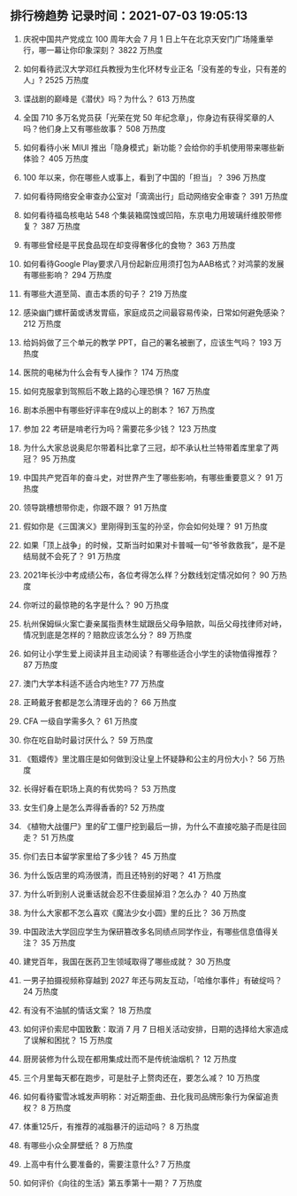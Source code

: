
## 排行榜趋势 记录时间：2021-07-03 19:05:13
  
  1. 庆祝中国共产党成立 100 周年大会 7 月 1 日上午在北京天安门广场隆重举行，哪一幕让你印象深刻？ 3822 万热度
    
  2. 如何看待武汉大学邓红兵教授为生化环材专业正名「没有差的专业，只有差的人」? 2525 万热度
    
  3. 谍战剧的巅峰是《潜伏》吗？为什么？ 613 万热度
    
  4. 全国 710 多万名党员获「光荣在党 50 年纪念章」，你身边有获得奖章的人吗？他们身上又有哪些故事？ 508 万热度
    
  5. 如何看待小米 MIUI 推出「隐身模式」新功能？会给你的手机使用带来哪些新体验？ 405 万热度
    
  6. 100 年以来，你在哪些人或事上，看到了中国的「担当」？ 396 万热度
    
  7. 如何看待网络安全审查办公室对「滴滴出行」启动网络安全审查？ 391 万热度
    
  8. 如何看待福岛核电站 548 个集装箱腐蚀或凹陷，东京电力用玻璃纤维胶带修复？ 387 万热度
    
  9. 有哪些曾经是平民食品现在却变得奢侈化的食物？ 363 万热度
    
  10. 如何看待Google Play要求八月份起新应用须打包为AAB格式？对鸿蒙的发展有哪些影响？ 294 万热度
    
  11. 有哪些大道至简、直击本质的句子？ 219 万热度
    
  12. 感染幽门螺杆菌或诱发胃癌，家庭成员之间最容易传染，日常如何避免感染？ 212 万热度
    
  13. 给妈妈做了三个单元的教学 PPT，自己的署名被删了，应该生气吗？ 193 万热度
    
  14. 医院的电梯为什么会有专人操作？ 174 万热度
    
  15. 如何克服拿到驾照后不敢上路的心理恐惧？ 167 万热度
    
  16. 剧本杀圈中有哪些好评率在9成以上的剧本？ 167 万热度
    
  17. 参加 22 考研是啃老行为吗？需要花多少钱？ 123 万热度
    
  18. 为什么大家总说奥尼尔带着科比拿了三冠，却不承认杜兰特带着库里拿了两冠？ 95 万热度
    
  19. 中国共产党百年的奋斗史，对世界产生了哪些影响，有哪些重要意义？ 91 万热度
    
  20. 领导跳槽想带你走，你跟不跟？ 91 万热度
    
  21. 假如你是《三国演义》里刚得到玉玺的孙坚，你会如何处理？ 91 万热度
    
  22. 如果「顶上战争」的时候，艾斯当时如果对卡普喊一句“爷爷救救我”，是不是结局就不会死了？ 91 万热度
    
  23. 2021年长沙中考成绩公布，各位考得怎么样？分数线划定情况如何？ 90 万热度
    
  24. 你听过的最惊艳的名字是什么？ 90 万热度
    
  25. 杭州保姆纵火案亡妻亲属指责林生斌跟岳父母争赔款，叫岳父母找律师对峙，情况到底是怎样的？赔款应该怎么分？ 89 万热度
    
  26. 如何让小学生爱上阅读并且主动阅读？有哪些适合小学生的读物值得推荐？ 87 万热度
    
  27. 澳门大学本科适不适合内地生? 77 万热度
    
  28. 正畸戴牙套都是怎么清理牙齿的？ 66 万热度
    
  29. CFA 一级自学需多久？ 61 万热度
    
  30. 你在吃自助时最讨厌什么？ 59 万热度
    
  31. 《甄嬛传》里沈眉庄是如何做到没让皇上怀疑静和公主的月份大小？ 56 万热度
    
  32. 长得好看在职场上真的有优势吗？ 53 万热度
    
  33. 女生们身上是怎么弄得香香的? 52 万热度
    
  34. 《植物大战僵尸》里的矿工僵尸挖到最后一排，为什么不直接吃脑子而是往回走？ 51 万热度
    
  35. 你们去日本留学家里给了多少钱？ 45 万热度
    
  36. 为什么饭店里的鸡汤很清，而且还特别的好喝？ 41 万热度
    
  37. 为什么听到别人说重话就会忍不住委屈掉泪？怎么办？ 40 万热度
    
  38. 为什么大家都不怎么喜欢《魔法少女小圆》里的丘比？ 36 万热度
    
  39. 中国政法大学回应学生为保研篡改多名同绩点同学作业，有哪些信息值得关注？ 35 万热度
    
  40. 建党百年，我国在医药卫生领域取得了哪些成就？ 30 万热度
    
  41. 一男子拍摄视频称穿越到 2027 年还与网友互动，「哈维尔事件」有破绽吗？ 24 万热度
    
  42. 有没有不油腻的情话文案？ 18 万热度
    
  43. 如何评价索尼中国致歉：取消 7 月 7 日相关活动安排，日期的选择给大家造成了误解和困扰？ 15 万热度
    
  44. 厨房装修为什么现在都用集成灶而不是传统油烟机？ 12 万热度
    
  45. 三个月里每天都在跑步，可是肚子上赘肉还在，要怎么减？ 10 万热度
    
  46. 如何看待蜜雪冰城发声明称：对近期歪曲、丑化我司品牌形象行为保留追责权？ 8 万热度
    
  47. 体重125斤，有推荐的减脂暴汗的运动吗？ 8 万热度
    
  48. 有哪些小众全屏壁纸？ 8 万热度
    
  49. 上高中有什么要准备的，需要注意什么? 7 万热度
    
  50. 如何评价《向往的生活》第五季第十一期？ 7 万热度
    